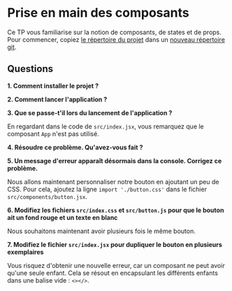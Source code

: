 # Prise en main des composants

Ce TP vous familiarise sur la notion de composants, de states et de props. Pour commencer, copiez [le répertoire du projet](https://github.com/guhur/premiers_composants) dans un [nouveau répertoire git](https://docs.github.com/en/free-pro-team@latest/github/getting-started-with-github/fork-a-repo).


## Questions

**1. Comment installer le projet ?**

**2. Comment lancer l'application ?**

**3. Que se passe-t'il lors du lancement de l'application ?**

En regardant dans le code de `src/index.jsx`, vous remarquez que le composant `App` n'est pas utilisé. 

**4. Résoudre ce problème. Qu'avez-vous fait ?**


**5. Un message d'erreur apparaît désormais dans la console. Corrigez ce problème.**

Nous allons maintenant personnaliser notre bouton en ajoutant un peu de CSS.
Pour cela, ajoutez la ligne `import './button.css'` dans le fichier `src/components/button.jsx`.

**6. Modifiez les fichiers `src/index.css` et `src/button.js` pour que le bouton ait un fond rouge et un texte en blanc**

Nous souhaitons maintenant avoir plusieurs fois le même bouton.

**7. Modifiez le fichier `src/index.jsx` pour dupliquer le bouton en plusieurs exemplaires**

Vous risquez d'obtenir une nouvelle erreur, car un composant ne peut avoir qu'une seule enfant. Cela se résout en encapsulant les différents enfants dans une balise vide : `<></>`.

